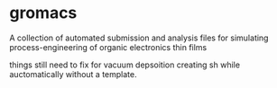 # gromacs
A collection of automated submission and analysis files for simulating process-engineering of organic electronics thin films

things still need to fix for vacuum depsoition
creating sh while auctomatically without a template. 
